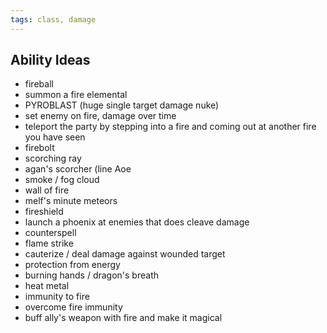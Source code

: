 ```yaml
---
tags: class, damage
---
```

## Ability Ideas
- fireball
- summon a fire elemental
- PYROBLAST (huge single target damage nuke)
- set enemy on fire, damage over time
- teleport the party by stepping into a fire and coming out at another fire you have seen
- firebolt
- scorching ray
- agan's scorcher (line Aoe
- smoke / fog cloud
- wall of fire
- melf's minute meteors
- fireshield
- launch a phoenix at enemies that does cleave damage
- counterspell
- flame strike
- cauterize / deal damage against wounded target
- protection from energy
- burning hands / dragon's breath
- heat metal
- immunity to fire
- overcome fire immunity
- buff ally's weapon with fire and make it magical
